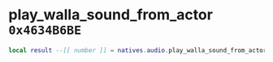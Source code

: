 # play_walla_sound_from_actor `0x4634B6BE`

```lua
local result --[[ number ]] = natives.audio.play_walla_sound_from_actor(_unk0 --[[ number ]], _unk1 --[[ number ]], _unk2 --[[ number ]])
```